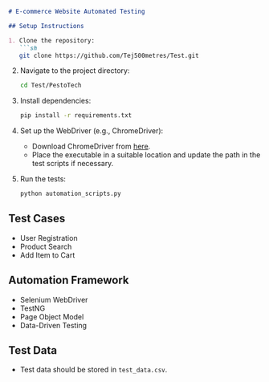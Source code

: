 ```markdown
# E-commerce Website Automated Testing

## Setup Instructions

1. Clone the repository:
   ```sh
   git clone https://github.com/Tej500metres/Test.git
   ```

2. Navigate to the project directory:
   ```sh
   cd Test/PestoTech
   ```

3. Install dependencies:
   ```sh
   pip install -r requirements.txt
   ```

4. Set up the WebDriver (e.g., ChromeDriver):
   - Download ChromeDriver from [here](https://sites.google.com/a/chromium.org/chromedriver/downloads).
   - Place the executable in a suitable location and update the path in the test scripts if necessary.

5. Run the tests:
   ```sh
   python automation_scripts.py
   ```

## Test Cases

- User Registration
- Product Search
- Add Item to Cart

## Automation Framework

- Selenium WebDriver
- TestNG
- Page Object Model
- Data-Driven Testing

## Test Data

- Test data should be stored in `test_data.csv`.
